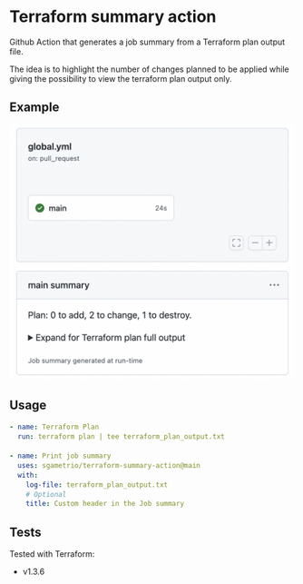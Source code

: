 # Terraform summary action

Github Action that generates a job summary from a Terraform plan output file.

The idea is to highlight the number of changes planned to be applied while giving the possibility to view the terraform plan output only.

## Example

![Job summary example](/readme-assets/job-summary-example.png?raw=true "Job summary example")

## Usage

```yml
- name: Terraform Plan
  run: terraform plan | tee terraform_plan_output.txt

- name: Print job summary
  uses: sgametrio/terraform-summary-action@main
  with:
    log-file: terraform_plan_output.txt
    # Optional
    title: Custom header in the Job summary
```

## Tests

Tested with Terraform:

- v1.3.6
